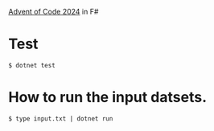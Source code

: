 [Advent of Code 2024](https://adventofcode.com/2024) in F#

# Test

```
$ dotnet test
```
# How to run the input datsets.

```
$ type input.txt | dotnet run
```